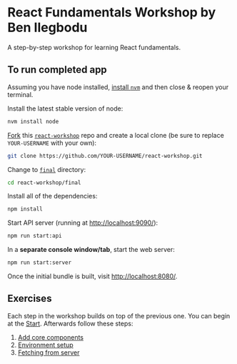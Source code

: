 # React Fundamentals Workshop by Ben Ilegbodu

A step-by-step workshop for learning React fundamentals.

## To run completed app

Assuming you have node installed, [install `nvm`](https://github.com/creationix/nvm#install-script) and then close & reopen your terminal.

Install the latest stable version of node:

```sh
nvm install node
```

[Fork](https://help.github.com/articles/fork-a-repo/) this [`react-workshop`](https://github.com/benmvp/react-workshop) repo and create a local clone (be sure to replace `YOUR-USERNAME` with your own):

```sh
git clone https://github.com/YOUR-USERNAME/react-workshop.git
```

Change to [`final`](https://github.com/benmvp/react-workshop/tree/master/final) directory:

```sh
cd react-workshop/final
```

Install all of the dependencies:

```sh
npm install
```

Start API server (running at [http://localhost:9090/](http://localhost:9090/)):

```sh
npm run start:api
```

In a **separate console window/tab**, start the web server:

```sh
npm run start:server
```

Once the initial bundle is built, visit [http://localhost:8080/](http://localhost:8080/).

## Exercises

Each step in the workshop builds on top of the previous one. You can begin at the [Start](https://github.com/benmvp/react-workshop/tree/master/00-start). Afterwards follow these steps:

1. [Add core components](https://github.com/benmvp/react-workshop/tree/master/01-core-components)
2. [Environment setup](https://github.com/benmvp/react-workshop/tree/master/02-env-setup)
3. [Fetching from server](https://github.com/benmvp/react-workshop/tree/master/03-fetch)
